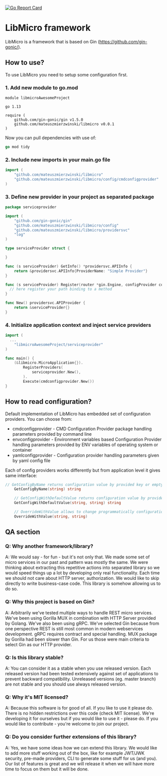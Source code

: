 [![Go Report Card](https://goreportcard.com/badge/github.com/mateuszmierzwinski/libmicro)](https://goreportcard.com/report/github.com/mateuszmierzwinski/libmicro)

# LibMicro framework

LibMicro is a framework that is based on Gin (https://github.com/gin-gonic/).

## How to use?

To use LibMicro you need to setup some configuration first.

### 1. Add new module to go.mod

```
module libmicroAwesomeProject

go 1.13

require (
	github.com/gin-gonic/gin v1.5.0
	github.com/mateuszmierzwinski/libmicro v0.0.1
)
```

Now you can pull dependencies with use of:

```go
go mod tidy
```

### 2. Include new imports in your main.go file

```go
import (
	"github.com/mateuszmierzwinski/libmicro"
	"github.com/mateuszmierzwinski/libmicro/config/cmdconfigprovider"
)
```

### 3. Define new provider in your project as separated package

```go
package serviceprovider

import (
	"github.com/gin-gonic/gin"
	"github.com/mateuszmierzwinski/libmicro/config"
	"github.com/mateuszmierzwinski/libmicro/providersvc"
	"log"
)

type serviceProvider struct {

}

func (s serviceProvider) GetInfo() *providersvc.APIInfo {
	return &providersvc.APIInfo{ProviderName: "Simple Provider"}
}

func (s serviceProvider) Register(router *gin.Engine, configProvider config.ConfigProvider) {
  // here register your path binding to a method
}

func New() providersvc.APIProvider {
	return &serviceProvider{}
}
```

### 4. Initialize application context and inject service providers

```go
import (
  ...
	"libmicroAwesomeProject/serviceprovider"
)

func main() {
	(&libmicro.MicroApplication{}).
		RegisterProviders(
			serviceprovider.New(),
		).
		Execute(cmdconfigprovider.New())
}
```

## How to read configuration?

Default implementation of LibMicro has embedded set of configuration providers. You can choose from:

- cmdconfigprovider - CMD Configuration Provider package handling parameters provided by command line
- envconfigprovider - Environment variables based Configuration Provider handling parameters provided by ENV variables of operating system or container
- yamlconfigprovider - Configuration provider handling parameters given by yaml config file

Each of config providers works differently but from application level it gives same interface:

```go
// GetConfigByName returns configuration value by provided key or empty string if does not exist
	GetConfigByName(string) string

	// GetConfigWithDefaultValue returns configuration value by provided key or default value if does not exist
	GetConfigWithDefaultValue(string, string) string

	// OverrideWithValue allows to change programmatically configuration by key
	OverrideWithValue(string, string)
```

## QA section

### Q: Why another framework/library?

A: We would say - for fun - but it's not only that. We made some set of micro services in our past and pattern was mostly the same. We were thinking about extracting this repetitive actions into separated library so we would speed things up a lot by developing only real functionality. Each time we should not care about HTTP server, authorization. We would like to skip directly to write business-case code. This library is somehow allowing us to do so.

### Q: Why this project is based on Gin?

A: Arbitrarily we've tested multiple ways to handle REST micro services. We've been using Gorilla MUX in combination with HTTP Server provided by Golang. We've also been using gRPC. We've selected Gin because from one perspective REST is still most common in modern webservices development. gRPC requires contract and special handling. MUX package by Gorilla had been slower than Gin. For us those were main criteria to select Gin as our HTTP provider.

### Q: Is this library stable?

A: You can consider it as a stable when you use released version. Each released version had been tested extensively against set of applications to prevent backward compatibility. Unreleased versions (eg. master branch) are not stable and you should use always released version.

### Q: Why it's MIT licensed?

A: Because this software is for good of all. If you like to use it please do. There is no hidden restrictions over this code (check MIT license). We're developing it for ourselves but if you would like to use it - please do. If you would like to contribute - you're welcome to join our project.

### Q: Do you consider further extensions of this library?

A: Yes, we have some ideas how we can extend this library. We would like to add more stuff working out of the box, like for example JWT/JWK security, pre-made providers, CLI to generate some stuff for us (and you). Our list of features is great and we will release it when we will have more time to focus on them but it will be done.
